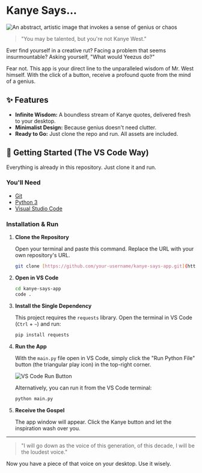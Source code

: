 # Kanye Says...

![An abstract, artistic image that invokes a sense of genius or chaos](https://i.imgur.com/s2T2aH8.png)

> "You may be talented, but you're not Kanye West."

Ever find yourself in a creative rut? Facing a problem that seems insurmountable? Asking yourself, "What would Yeezus do?"

Fear not. This app is your direct line to the unparalleled wisdom of Mr. West himself. With the click of a button, receive a profound quote from the mind of a genius.

## ✨ Features

* **Infinite Wisdom:** A boundless stream of Kanye quotes, delivered fresh to your desktop.
* **Minimalist Design:** Because genius doesn't need clutter.
* **Ready to Go:** Just clone the repo and run. All assets are included.

## 🚀 Getting Started (The VS Code Way)

Everything is already in this repository. Just clone it and run.

### You'll Need

* [Git](https://git-scm.com/)
* [Python 3](https://www.python.org/downloads/)
* [Visual Studio Code](https://code.visualstudio.com/)

### Installation & Run

1.  **Clone the Repository**

    Open your terminal and paste this command. Replace the URL with your own repository's URL.

    ```bash
    git clone [https://github.com/your-username/kanye-says-app.git](https://github.com/your-username/kanye-says-app.git)
    ```

2.  **Open in VS Code**

    ```bash
    cd kanye-says-app
    code .
    ```

3.  **Install the Single Dependency**

    This project requires the `requests` library. Open the terminal in VS Code (`Ctrl` + `~`) and run:

    ```bash
    pip install requests
    ```

4.  **Run the App**

    With the `main.py` file open in VS Code, simply click the "Run Python File" button (the triangular play icon) in the top-right corner.

    ![VS Code Run Button](https://i.imgur.com/gv0Lh2s.png)

    Alternatively, you can run it from the VS Code terminal:
    ```bash
    python main.py
    ```

5.  **Receive the Gospel**

    The app window will appear. Click the Kanye button and let the inspiration wash over you.

---

> "I will go down as the voice of this generation, of this decade, I will be the loudest voice."

Now you have a piece of that voice on your desktop. Use it wisely.
